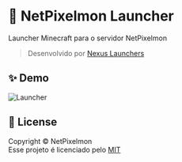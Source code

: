 # 🚀 NetPixelmon Launcher
Launcher Minecraft para o servidor NetPixelmon<br/>
> Desenvolvido por [Nexus Launchers](https://discord.gg/2qsSkqDxFP)

## ✨ Demo
![Launcher](thundercraft_launcher.png)

## 📝 License
Copyright © NetPixelmon<br/>
Esse projeto é licenciado pelo [MIT](https://choosealicense.com/licenses/mit/)
